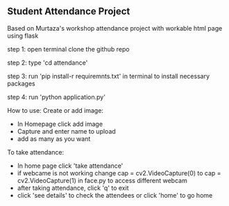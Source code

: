 ## Student Attendance Project


Based on Murtaza's workshop attendance project with workable html page using flask

step 1:
open terminal
clone the github repo

step 2:
type 'cd attendance'

step 3:
run 'pip install-r requiremnts.txt' in terminal to install necessary packages

step 4:
run  'python application.py'


How to use:
Create or add image:
 * In Homepage click add image
 * Capture and enter name to upload
 * add as many as you want

To take attendance:
 * In home page click 'take attendance'
 * if webcame is not working change cap = cv2.VideoCapture(0) to cap = cv2.VideoCapture(1) in face.py to access different webcam
 * after taking attendance, click 'q' to exit
 * click 'see details' to check the attendees or click 'home' to go home
 
